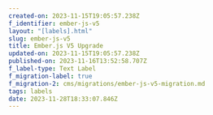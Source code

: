 ```yaml
---
created-on: 2023-11-15T19:05:57.238Z
f_identifier: ember-js-v5
layout: "[labels].html"
slug: ember-js-v5
title: Ember.js V5 Upgrade
updated-on: 2023-11-15T19:05:57.238Z
published-on: 2023-11-16T13:52:58.707Z
f_label-type: Text Label
f_migration-label: true
f_migration-2: cms/migrations/ember-js-v5-migration.md
tags: labels
date: 2023-11-28T18:33:07.846Z
---
```

